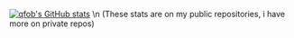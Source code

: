 [![qfob's GitHub stats](https://github-readme-stats.vercel.app/api?username=qfoxb)](https://github.com/anuraghazra/github-readme-stats)
\n (These stats are on my public repositories, i have more on private repos)
